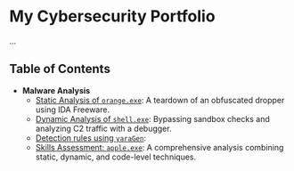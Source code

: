 # My Cybersecurity Portfolio

...

## Table of Contents
* **Malware Analysis**
    * [Static Analysis of `orange.exe`](./htb_academy/malware_analysis/1_static_analysis_orange-exe/): A teardown of an obfuscated dropper using IDA Freeware.
    * [Dynamic Analysis of `shell.exe`](./htb_academy/malware_analysis/2_dynamic_analysis_shell-exe/): Bypassing sandbox checks and analyzing C2 traffic with a debugger.
    * [Detection rules using `yaraGen`](./htb_academy/malware_analysis/3_creating_detection_rules/): 
    * [Skills Assessment: `apple.exe`](./htb_academy/malware_analysis/4_skills_assessment_apple-exe/): A comprehensive analysis combining static, dynamic, and code-level techniques.
